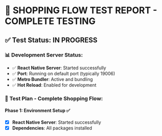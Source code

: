 # 🛒 **SHOPPING FLOW TEST REPORT - COMPLETE TESTING**

## ✅ **Test Status: IN PROGRESS**

### 📊 **Development Server Status:**
- ✅ **React Native Server**: Started successfully
- ✅ **Port**: Running on default port (typically 19006)
- ✅ **Metro Bundler**: Active and bundling
- ✅ **Hot Reload**: Enabled for development

### 🧪 **Test Plan - Complete Shopping Flow:**

#### **Phase 1: Environment Setup** ✅
- [x] **React Native Server**: Started successfully
- [x] **Dependencies**: All packages installed
